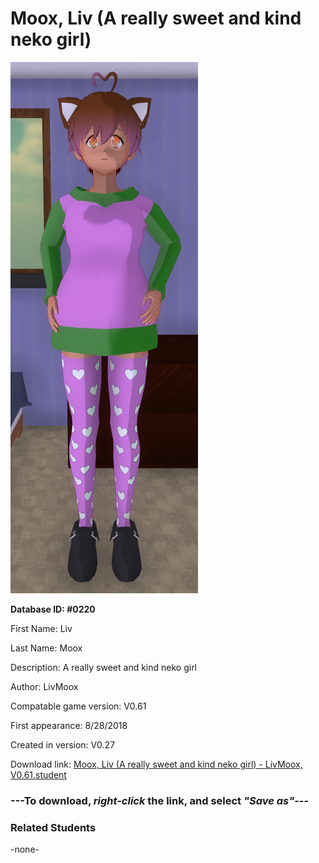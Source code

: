 # Moox, Liv (A really sweet and kind neko girl)

<img src="../../Files/Images/Moox, Liv (A really sweet and kind neko girl).png" title="Moox, Liv (A really sweet and kind neko girl) - LivMoox, V0.61">

**Database ID: #0220**

First Name: Liv

Last Name: Moox

Description: A really sweet and kind neko girl

Author: LivMoox

Compatable game version: V0.61

First appearance: 8/28/2018

Created in version: V0.27

Download link: <a href="https://raw.githubusercontent.com/Arbiter1223/Daigaku-Gurashi-Custom-Students/master/Files/Student%20Files/Moox%2C%20Liv%20(A%20really%20sweet%20and%20kind%20neko%20girl)%20-%20LivMoox%2C%20V0.61.student">Moox, Liv (A really sweet and kind neko girl) - LivMoox, V0.61.student</a>

### ---**To download, _right-click_ the link, and select _"Save as"_**---

### Related Students

-none-
